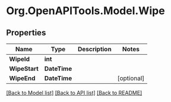 
# Org.OpenAPITools.Model.Wipe

## Properties

Name | Type | Description | Notes
------------ | ------------- | ------------- | -------------
**WipeId** | **int** |  | 
**WipeStart** | **DateTime** |  | 
**WipeEnd** | **DateTime** |  | [optional] 

[[Back to Model list]](../README.md#documentation-for-models)
[[Back to API list]](../README.md#documentation-for-api-endpoints)
[[Back to README]](../README.md)

